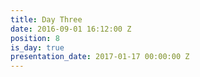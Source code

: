 ```yaml
---
title: Day Three
date: 2016-09-01 16:12:00 Z
position: 8
is_day: true
presentation_date: 2017-01-17 00:00:00 Z
---
```


